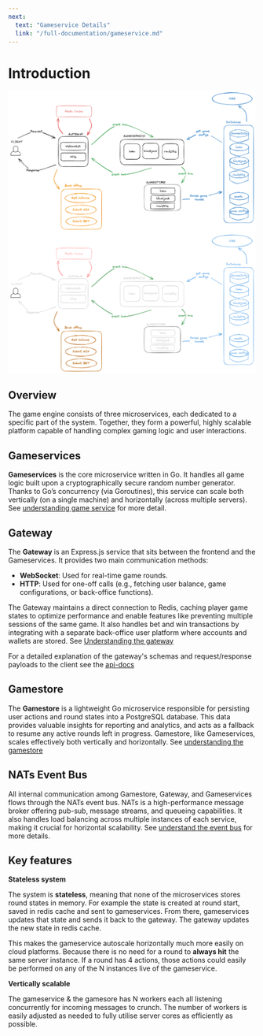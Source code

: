 ```yaml
---
next:
  text: "Gameservice Details"
  link: "/full-documentation/gameservice.md"
---
```

# Introduction

![Overview Diagram](/images/overview-diagram-light.png#light)
![Overview Diagram](/images/overview-diagram-dark.png#dark)

## Overview

The game engine consists of three microservices, each dedicated to a specific part of the system. Together, they form a powerful, highly scalable platform capable of handling complex gaming logic and user interactions.

## Gameservices

**Gameservices** is the core microservice written in Go. It handles all game logic built upon a cryptographically secure random number generator. Thanks to Go’s concurrency (via Goroutines), this service can scale both vertically (on a single machine) and horizontally (across multiple servers). See [understanding game service](./gameservice.md) for more detail.

## Gateway

The **Gateway** is an Express.js service that sits between the frontend and the Gameservices. It provides two main communication methods:
 - **WebSocket**: Used for real-time game rounds.
 - **HTTP**: Used for one-off calls (e.g., fetching user balance, game configurations, or back-office functions).

The Gateway maintains a direct connection to Redis, caching player game states to optimize performance and enable features like preventing multiple sessions of the same game. It also handles bet and win transactions by integrating with a separate back-office user platform where accounts and wallets are stored.  See [Understanding the gateway](./gateway.md)

For a detailed explanation of the gateway's schemas and request/response payloads to the client see the [api-docs](../api-docs/introduction.md)

## Gamestore

The **Gamestore** is a lightweight Go microservice responsible for persisting user actions and round states into a PostgreSQL database. This data provides valuable insights for reporting and analytics, and acts as a fallback to resume any active rounds left in progress. Gamestore, like Gameservices, scales effectively both vertically and horizontally. See [understanding the gamestore](./gamestore.md)

## NATs Event Bus

All internal communication among Gamestore, Gateway, and Gameservices flows through the NATs event bus. NATs is a high-performance message broker offering pub-sub, message streams, and queueing capabilities. It also handles load balancing across multiple instances of each service, making it crucial for horizontal scalability. See [understand the event bus](./nats.md) for more details.


## Key features

**Stateless system**

The system is **stateless**, meaning that none of the microservices stores round states in memory. For example the state is created at round start, saved in redis cache and sent to gameservices. From there, gameservices updates that state and sends it back to the gateway. The gateway updates the new state in redis cache. 

This makes the gameservice autoscale horizontally much more easily on cloud platforms. Because there is no need for a round to **always hit** the same server instance. If a round has 4 actions, those actions could easily be performed on any of the N instances live of the gameservice.

**Vertically scalable**

The gameservice & the gamesore has N workers each all listening concurrently for incoming messages to crunch. The number of workers is easily adjusted as needed to fully utilise server cores as efficiently as possible.

